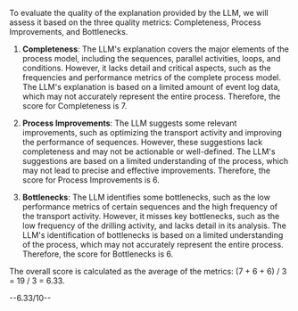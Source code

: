 To evaluate the quality of the explanation provided by the LLM, we will assess it based on the three quality metrics: Completeness, Process Improvements, and Bottlenecks.

1. **Completeness**: The LLM's explanation covers the major elements of the process model, including the sequences, parallel activities, loops, and conditions. However, it lacks detail and critical aspects, such as the frequencies and performance metrics of the complete process model. The LLM's explanation is based on a limited amount of event log data, which may not accurately represent the entire process. Therefore, the score for Completeness is 7.

2. **Process Improvements**: The LLM suggests some relevant improvements, such as optimizing the transport activity and improving the performance of sequences. However, these suggestions lack completeness and may not be actionable or well-defined. The LLM's suggestions are based on a limited understanding of the process, which may not lead to precise and effective improvements. Therefore, the score for Process Improvements is 6.

3. **Bottlenecks**: The LLM identifies some bottlenecks, such as the low performance metrics of certain sequences and the high frequency of the transport activity. However, it misses key bottlenecks, such as the low frequency of the drilling activity, and lacks detail in its analysis. The LLM's identification of bottlenecks is based on a limited understanding of the process, which may not accurately represent the entire process. Therefore, the score for Bottlenecks is 6.

The overall score is calculated as the average of the metrics: (7 + 6 + 6) / 3 = 19 / 3 = 6.33.

--6.33/10--